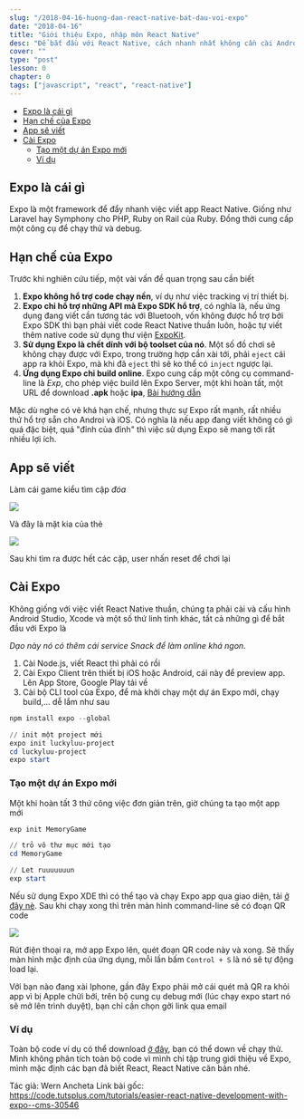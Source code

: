 ```yaml
---
slug: "/2018-04-16-huong-dan-react-native-bat-dau-voi-expo"
date: "2018-04-16"
title: "Giới thiệu Expo, nhập môn React Native"
desc: "Để bắt đầu với React Native, cách nhanh nhất không cần cài Android Studio, Xcode có ngay môi trường để chạy test React Native thì Expo chính là cái bạn cần"
cover: ""
type: "post"
lesson: 0
chapter: 0
tags: ["javascript", "react", "react-native"]
---
```


<!-- TOC -->

- [Expo là cái gì](#expo-là-cái-gì)
- [Hạn chế của Expo](#hạn-chế-của-expo)
- [App sẽ viết](#app-sẽ-viết)
- [Cài Expo](#cài-expo)
  - [Tạo một dự án Expo mới](#tạo-một-dự-án-expo-mới)
  - [Ví dụ](#ví-dụ)

<!-- /TOC -->

## Expo là cái gì

Expo là một framework để đẩy nhanh việc viết app React Native. Giống như Laravel hay Symphony cho PHP, Ruby on Rail của Ruby. Đồng thời cung cấp một công cụ để chạy thử và debug.

## Hạn chế của Expo

Trước khi nghiên cứu tiếp, một vài vấn đề quan trọng sau cần biết


1. **Expo không hổ trợ code chạy nền**, ví dụ như việc tracking vị trí thiết bị.
2. **Expo chỉ hổ trợ những API mà Expo SDK hổ trợ**, có nghĩa là, nếu ứng dụng đang viết cần tương tác với Bluetooh, vốn không được hổ trợ bởi Expo SDK thì bạn phải viết code React Native thuần luôn, hoặc tự viết thêm native code sử dụng thư viện [ExpoKit](https://docs.expo.io/versions/latest/expokit/expokit).
3. **Sử dụng Expo là chết dính với bộ toolset của nó**. Một số đồ chơi sẽ không chạy được với Expo, trong trường hợp cần xài tới, phải `eject` cái app ra khỏi Expo, mà khi đã `eject` thì sẽ ko thể có `inject` ngược lại.
4. **Ứng dụng Expo chỉ build online**. Expo cung cấp một công cụ command-line là *Exp*, cho phép việc build lên Expo Server, một khi hoàn tất, một URL để download **.apk** hoặc **ipa**, [Bài hướng dẫn](https://docs.expo.io/versions/latest/distribution/building-standalone-apps)

Mặc dù nghe có vẻ khá hạn chế, nhưng thực sự Expo rất mạnh, rất nhiều thứ hổ trợ sẵn cho Androi và iOS. Có nghĩa là nếu app đang viết không có gì quá đặc biệt, quá "đỉnh của đỉnh" thì việc sử dụng Expo sẽ mang tới rất nhiều lợi ích.


## App sẽ viết

Làm cái game kiểu tìm cập *đóa*

![](https://cms-assets.tutsplus.com/uploads/users/1125/posts/30546/image/memory-game-default.png)

Và đây là mặt kia của thẻ

![](https://cms-assets.tutsplus.com/uploads/users/1125/posts/30546/image/memory-game-done.png)

Sau khi tìm ra được hết các cặp, user nhấn reset để chơi lại

## Cài Expo

Không giống với việc viết React Native thuần, chúng ta phải cài và cấu hình Android Studio, Xcode và một số thứ linh tinh khác, tất cả những gì để bắt đầu với Expo là

*Dạo này nó có thêm cái service Snack để làm online khá ngon.*

1. Cài Node.js, viết React thì phải có rồi
2. Cài Expo Client trên thiết bị iOS hoặc Android, cái này để preview app. Lên App Store, Google Play tải về
3. Cài bộ CLI tool của Expo, để mà khởi chạy một dự án Expo mới, chạy build,... dễ lắm như sau

```powershell
npm install expo --global

// init một project mới
expo init luckyluu-project
cd luckyluu-project
expo start
```

### Tạo một dự án Expo mới

Một khi hoàn tất 3 thứ công việc đơn giản trên, giờ chúng ta tạo một app mới

```powershell
exp init MemoryGame

// trỏ vô thư mục mới tạo
cd MemoryGame

// Let ruuuuuuun
exp start
```

Nếu sử dụng Expo XDE thì có thể tạo và chạy Expo app qua giao diện, tải [ở đây nè](https://github.com/expo/xde/releases). Sau khi chạy xong thì trên màn hình command-line sẽ có đoạn QR code

![](https://cms-assets.tutsplus.com/uploads/users/1125/posts/30546/image/run-dev-server.png)

Rút điện thoại ra, mở app Expo lên, quét đoạn QR code này và xong. Sẽ thấy màn hình mặc định của ứng dụng, mỗi lần bấm `Control + S` là nó sẽ tự động load lại.

Với bạn nào đang xài Iphone, gần đây Expo phải mở cái quét mã QR ra khỏi app vì bị Apple chửi bới, trên bộ cung cụ debug mới (lúc chạy expo start nó sẽ mở lên trình duyệt), bạn chỉ cần chọn gởi link qua email

### Ví dụ

Toàn bộ code ví dụ có thể download [ở đây](https://github.com/tutsplus/easier-react-native-development-with-expo), bạn có thể down về chạy thử. Mình không phân tích toàn bộ code vì mình chỉ tập trung giới thiệu về Expo, mình mặc định các bạn đã biết React, React Native căn bản nhé.

Tác giả: Wern Ancheta
Link bài gốc: https://code.tutsplus.com/tutorials/easier-react-native-development-with-expo--cms-30546